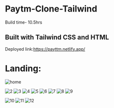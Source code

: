 # Paytm-Clone-Tailwind

Build time- 10.5hrs

## Built with Tailwind CSS and HTML

Deployed link:https://payttm.netlify.app/

# Landing:

![home](https://user-images.githubusercontent.com/43082361/184542534-6b1dfdd0-b82a-4d26-b539-b2bbcd3d848f.png)

![2](https://user-images.githubusercontent.com/43082361/184542482-8d55d88b-a5ec-4231-bd9b-bfd406fe3e86.png)
![3](https://user-images.githubusercontent.com/43082361/184542484-d30b273b-b75f-4df8-bdac-81c7c059d844.png)
![4](https://user-images.githubusercontent.com/43082361/184542486-600e9f52-45aa-437f-aa62-48ab23b2c796.png)
![5](https://user-images.githubusercontent.com/43082361/184542490-22df92de-b934-483e-b5dc-0d0975a7785e.png)
![6](https://user-images.githubusercontent.com/43082361/184542491-b2ac3b1f-1a67-494b-b77c-3d6cefd0dde2.png)
![7](https://user-images.githubusercontent.com/43082361/184542492-d6876aea-6746-451c-86b2-24bf2ab0211d.png)
![8](https://user-images.githubusercontent.com/43082361/184542494-de147d7f-4a14-49a7-a73a-3e3d4d6705f8.png)
![9](https://user-images.githubusercontent.com/43082361/184542499-88b3a1a1-1f30-4f4c-b584-1b079ab8b415.png)

![10](https://user-images.githubusercontent.com/43082361/184542503-8e424367-239d-4aa4-8273-e5f6d54f3b35.png)
![11](https://user-images.githubusercontent.com/43082361/184542527-5ba17e69-e124-4f86-8dd7-c10a3ff06aee.png)
![12](https://user-images.githubusercontent.com/43082361/184542532-040ebca7-f46a-4dfd-ac86-8e6bd659db1f.png)

